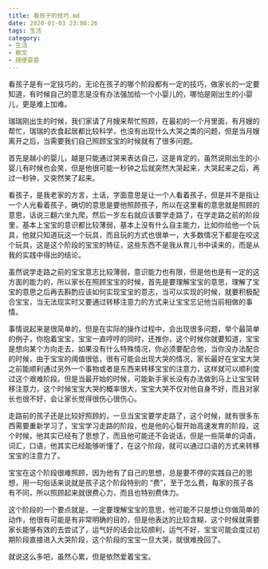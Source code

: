 ```yaml
---
title: 看孩子的技巧.md
date: 2020-01-03 23:00:26
tags: 生活
category: 
- 生活
- 散文
- 随便耍耍
---
```


看孩子是有一定技巧的，无论在孩子的哪个阶段都有一定的技巧，做家长的一定要知道，有时候自己的意志是没有办法强加给一个小婴儿的，哪怕是刚出生的小婴儿，更是难上加难。

瑞瑞刚出生的时候，我们家请了月嫂来帮忙照顾，在最初的一个月里面，有月嫂的帮忙，瑞瑞的衣食起居都比较科学，也没有出现什么大哭之类的问题，但是当月嫂离开之后，当需要我们自己照顾宝宝的时候就有了很多问题。

首先是越小的婴儿，越是只能通过哭来表达自己，这是肯定的，虽然说刚出生的小婴儿有时候也会笑，但是他很可能一秒钟之后就突然大哭起来，大哭起来之后，再过一秒钟，又突然笑了起来。

看孩子，是我老家的方言，土话，字面意思是让一个人看着孩子，但是并不是指让一个人光看着孩子，确切的意思是要他照顾孩子，所以在这里看的意思就是照顾的意思，话说三翻六坐九爬，然后一岁左右就应该要学走路了，在学走路之前的阶段里，基本上宝宝的意识都比较薄弱，基本上没有什么自主能力，比如你给他一个玩具，他就只知道玩这一个玩具，而且玩的方式也很单一，大多数情况下都是在咬这个玩具，这是这个阶段的宝宝的特征，这些东西不是我从育儿书中读来的，而是从我的实践中得出的结论。

虽然说学走路之前的宝宝意志比较薄弱，意识能力也有限，但是他也是有一定的这方面的能力的，所以家长在照顾宝宝的时候，首先是要理解宝宝的意思，理解了宝宝的意思之后再去斟酌应该如何实现宝宝的意志，当可以实现的时候，就要积极配合宝宝，当无法现实时又要通过转移注意力的方式来让宝宝忘记他当前相做的事情。

事情说起来是很简单的，但是在实际的操作过程中，会出现很多问题，举个最简单的例子，你抱着宝宝，宝宝一直哼哼的同时，还推你，这个时候你就要知道，宝宝是想向某个方向走去，如果没有什么特殊情况，你必须要配合他，当你没办法配合的时候，由于宝宝的阈值很低，很有可能会出现大哭的情况，家长最好在宝宝大哭之前能顺利通过另外一个事物或者是东西来转移宝宝的注意力，这样就可以顺利度过这个艰难阶段。但是当最开始的时候，可能新手家长没有办法做到马上让宝宝转移注意力，这个时候宝宝大哭的概率很大，宝宝大哭不仅对他自身不好，而且对家长也很不好，会让家长觉得很伤心很伤心。

走路前的孩子还是比较好照顾的，一旦当宝宝要学走路了，这个时候，就有很多东西需要重新学习了，宝宝学习走路的阶段，也是他的心智开始高速发育的阶段，这个时候，他其实已经有了思想了，而且他可能还不会说话，但是一些简单的词语，词汇，口语，他其实已经能够听懂了，在这个阶段，就可以通过口语的方式来转移宝宝的注意力了。

宝宝在这个阶段很难照顾，因为他有了自己的思想，总是要不停的实践自己的思想，用一句俗话来说就是孩子这个阶段特别的 “费”，至于怎么费，每家的孩子各有不同，所以照顾起来就很费心力，而且也特别费体力。

这个阶段的一个要点就是，一定要理解宝宝的意思，他可能不只是想让你做简单的动作，他很有可能是有非常明确的目的，但是他表达的比较含糊，这个时候就需要家长能够有效的去尝试了，运气好的话会比较顺利，运气不好，宝宝可能会度过初期阶段直接进入大哭阶段，这个阶段的宝宝一旦大哭，就很难挽回了。

就说这么多吧，虽然心累，但是依然爱着宝宝。